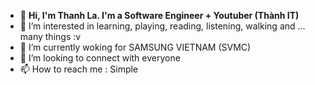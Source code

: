 - 👋 **Hi, I'm Thanh La. I'm a Software Engineer + Youtuber (Thành IT)**
- 👀 I’m interested in learning, playing, reading, listening, walking and ... many things :v
- 🌱 I’m currently woking for SAMSUNG VIETNAM (SVMC)
- 💞️ I’m looking to connect with everyone
- 📫 How to reach me : Simple

<!---
ThanhLa1802/ThanhLa1802 is a ✨ special ✨ repository because its `README.md` (this file) appears on your GitHub profile.
You can click the Preview link to take a look at your changes.
--->
